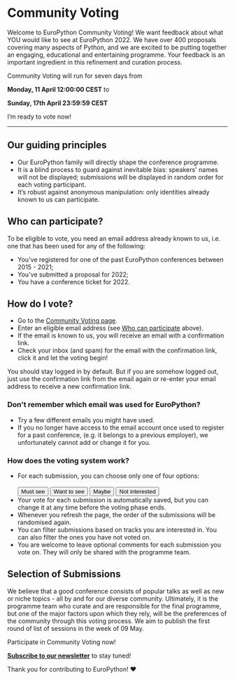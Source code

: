 # Community Voting

Welcome to EuroPython Community Voting! We want feedback about what YOU would like to see at EuroPython 2022. We have over 400 proposals covering many aspects of Python, and we are excited to be putting together an engaging, educational and entertaining programme.  Your feedback is an important ingredient in this refinement and curation process.

<div style={{textAlign: "center"}}>

Community Voting will run for seven days from

**Monday, 11 April 12:00:00 CEST** to

**Sunday, 17th April 23:59:59 CEST**

</div>
<div style={{textAlign: "center"}}>
<ButtonLink href="https://voting.europython.eu">I’m ready to vote now!</ButtonLink>
</div>

---

## Our guiding principles
- Our EuroPython family will directly shape the conference programme.
- It is a blind process to guard against inevitable bias: speakers' names will not be displayed; submissions will be displayed in random order for each voting participant.
- It’s robust against anonymous manipulation: only identities already known to us can participate.

## Who can participate?
To be eligible to vote, you need an email address already  known to us, i.e. one that has been used for any of the following:
 - You've registered for one of the past EuroPython conferences between 2015 - 2021;
 - You've submitted a proposal for 2022;
 - You have a conference ticket for 2022.

## How do I vote?
- Go to the [Community Voting page](https://voting.europython.eu).
- Enter an eligible email address (see [Who can participate](/voting#who-can-participate) above).
- If the email is known to us, you will receive an email with a confirmation link.
- Check your inbox (and spam) for the email with the confirmation link, click it and let the voting begin!

You should stay logged in by default. But if you are somehow logged out, just use the confirmation link from the email again or re-enter your email address to receive a new confirmation link.

### Don't remember which email was used for EuroPython?
 - Try a few different emails you might have used.
 - If you no longer have access to the email account once used to register for a past  conference, (e.g. it belongs to a previous employer), we unfortunately cannot add or change it for you.

### How does the voting system work?
- For each submission, you can choose only one of four options:<br></br>
<button name="vote">Must see</button>
<button name="vote">Want to see</button>
<button name="vote">Maybe</button>
<button name="vote">Not interested</button>
- Your vote for each submission is automatically saved, but you can change it at any time before the voting phase ends.
- Whenever you refresh the page, the order of the submissions will be randomised again.
- You can filter submissions based on tracks you are interested in. You can also filter the ones you have not voted on.
- You are welcome to leave optional comments for each submission you vote on. They will only be shared with the programme team.

## Selection of Submissions
We believe that a good conference consists of popular talks as well as new or niche topics - all by and for our diverse community. Ultimately, it is the programme team who curate and are responsible for the final programme, but one of the major factors upon which they rely, will be the preferences of the community through this voting process. We aim to publish the first round of list of sessions in the week of 09 May.

<div style={{textAlign: "center"}}>
<ButtonLink href="https://voting.europython.eu">Participate in Community Voting now!</ButtonLink>
</div>


**[Subscribe to our newsletter](https://blog.europython.eu/#/portal/signup)** to stay tuned!

Thank you for contributing to EuroPython! ❤️
